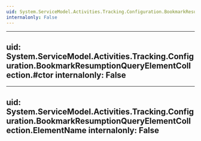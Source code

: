 ```yaml
---
uid: System.ServiceModel.Activities.Tracking.Configuration.BookmarkResumptionQueryElementCollection
internalonly: False
---
```


---
uid: System.ServiceModel.Activities.Tracking.Configuration.BookmarkResumptionQueryElementCollection.#ctor
internalonly: False
---

---
uid: System.ServiceModel.Activities.Tracking.Configuration.BookmarkResumptionQueryElementCollection.ElementName
internalonly: False
---
